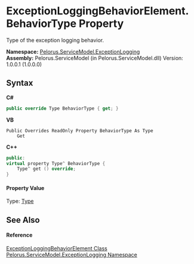 # ExceptionLoggingBehaviorElement.BehaviorType Property 
 

Type of the exception logging behavior.

**Namespace:**&nbsp;<a href="ABA79858">Pelorus.ServiceModel.ExceptionLogging</a><br />**Assembly:**&nbsp;Pelorus.ServiceModel (in Pelorus.ServiceModel.dll) Version: 1.0.0.1 (1.0.0.0)

## Syntax

**C#**<br />
``` C#
public override Type BehaviorType { get; }
```

**VB**<br />
``` VB
Public Overrides ReadOnly Property BehaviorType As Type
	Get
```

**C++**<br />
``` C++
public:
virtual property Type^ BehaviorType {
	Type^ get () override;
}
```


#### Property Value
Type: <a href="http://msdn2.microsoft.com/en-us/library/42892f65" target="_blank">Type</a>

## See Also


#### Reference
<a href="3D8D77F">ExceptionLoggingBehaviorElement Class</a><br /><a href="ABA79858">Pelorus.ServiceModel.ExceptionLogging Namespace</a><br />